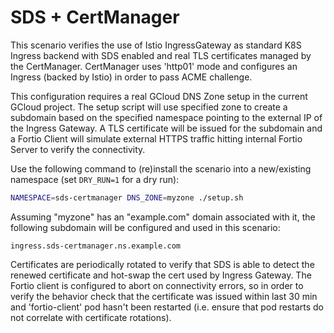 # SDS + CertManager

This scenario verifies the use of Istio IngressGateway as standard K8S Ingress
backend with SDS enabled and real TLS certificates managed by the CertManager.
CertManager uses 'http01' mode and configures an Ingress (backed by Istio) in
order to pass ACME challenge.

This configuration requires a real GCloud DNS Zone setup in the current GCloud
project. The setup script will use specified zone to create a subdomain based
on the specified namespace pointing to the external IP of the Ingress Gateway.
A TLS certificate will be issued for the subdomain and a Fortio Client will
simulate external HTTPS traffic hitting internal Fortio Server to verify the
connectivity.

Use the following command to (re)install the scenario into a new/existing
namespace (set `DRY_RUN=1` for a dry run):

```bash
NAMESPACE=sds-certmanager DNS_ZONE=myzone ./setup.sh
```

Assuming "myzone" has an "example.com" domain associated with it, the following
subdomain will be configured and used in this scenario:

```plain
ingress.sds-certmanager.ns.example.com
```

Certificates are periodically rotated to verify that SDS is able to detect
the renewed certificate and hot-swap the cert used by Ingress Gateway. The
Fortio client is configured to abort on connectivity errors, so in order to
verify the behavior check that the certificate was issued within last 30 min
and 'fortio-client' pod hasn't been restarted (i.e. ensure that pod restarts
do not correlate with certificate rotations).
